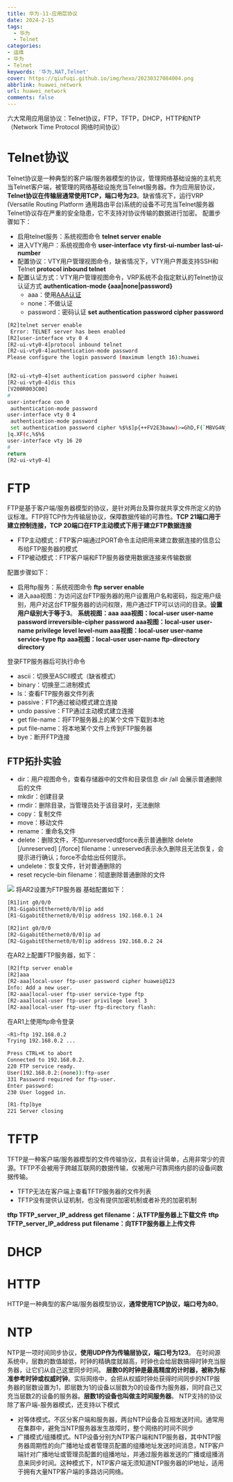 ```yaml
---
title: 华为-11-应用层协议
date: 2024-2-15
tags:
  - 华为
  - Telnet
categories: 
- 运维
- 华为
- Telnet
keywords: '华为,NAT,Telnet'
cover: https://qiufuqi.github.io/img/hexo/20230327084004.png
abbrlink: huawei_network
url: huawei_network
comments: false
---
```

六大常用应用层协议：Telnet协议，FTP，TFTP，DHCP，HTTP和NTP（Network Time Protocol 网络时间协议）

# Telnet协议
Telnet协议是一种典型的客户端/服务器模型的协议，管理网络基础设施的主机充当Telnet客户端，被管理的网络基础设施充当Telnet服务器。作为应用层协议，**Telnet协议在传输层通常使用TCP，端口号为23**。缺省情况下，运行VRP (Versatile Routing Platform 通用路由平台)系统的设备不可充当Telnet服务器
Telnet协议存在严重的安全隐患，它不支持对协议传输的数据进行加密。
配置步骤如下：
- 启用telnet服务：系统视图命令
  **telnet server enable**
- 进入VTY用户：系统视图命令
  **user-interface vty first-ui-number last-ui-number**
- 配置协议：VTY用户管理视图命令，缺省情况下，VTY用户界面支持SSH和Telnet
  **protocol inbound telnet**
- 配置认证方式：VTY用户管理视图命令，VRP系统不会指定默认的Telnet协议认证方式
  **authentication-mode {aaa|none|password}**
  - aaa：使用[AAA认证](/huawei_aaa)
  - none：不做认证
  - password：密码认证
    **set authentication password cipher password**

```bash
[R2]telnet server enable 
 Error: TELNET server has been enabled
[R2]user-interface vty 0 4
[R2-ui-vty0-4]protocol inbound telnet 
[R2-ui-vty0-4]authentication-mode password
Please configure the login password (maximum length 16):huawei


[R2-ui-vty0-4]set authentication password cipher huawei
[R2-ui-vty0-4]dis this
[V200R003C00]
#
user-interface con 0
 authentication-mode password
user-interface vty 0 4
 authentication-mode password
 set authentication password cipher %$%$]p{++FV2E3baww)>=GhD,F(`MBVG4Nj{!&1NvI>S
|q.XF(c,%$%$
user-interface vty 16 20
#
return
[R2-ui-vty0-4]
```
# FTP
FTP是基于客户端/服务器模型的协议，是针对两台及算你就共享文件所定义的协议标准。FTP将TCP作为传输层协议，保障数据传输的可靠性。**TCP 21端口用于建立控制连接，TCP 20端口在FTP主动模式下用于建立FTP数据连接**
- FTP主动模式：FTP客户端通过PORT命令主动把用来建立数据连接的信息公布给FTP服务器的模式
- FTP被动模式：FTP客户端和FTP服务器使用数据连接来传输数据

配置步骤如下：
- 启用ftp服务：系统视图命令
  **ftp server enable**
- 进入aaa视图：为访问这台FTP服务器的用户设置用户名和密码，指定用户级别，用户对这台FTP服务器的访问权限，用户通过FTP可以访问的目录。**设置用户级别大于等于3**。
  **系统视图：aaa**
  **aaa视图：local-user user-name password irreversible-cipher password**
  **aaa视图：local-user user-name privilege level level-num**
  **aaa视图：local-user user-name service-type ftp**
  **aaa视图：local-user user-name ftp-directory directory**

登录FTP服务器后可执行命令
- ascii：切换至ASCII模式（缺省模式）
- binary：切换至二进制模式
- ls：查看FTP服务器文件列表
- passive：FTP通过被动模式建立连接
- undo passive：FTP通过主动模式建立连接
- get file-name：将FTP服务器上的某个文件下载到本地
- put file-name：将本地某个文件上传到FTP服务器
- bye：断开FTP连接

## FTP拓扑实验
- dir：用户视图命令，查看存储器中的文件和目录信息
  dir /all 会展示普通删除后的文件
- mkdir：创建目录
- rmdir：删除目录，当管理员处于该目录时，无法删除
- copy：复制文件
- move：移动文件
- rename：重命名文件
- delete：删除文件，不加unreserved或force表示普通删除
  delete [/unreserved] [/force] filename：unreserved表示永久删除且无法恢复，会提示进行确认；force不会给出任何提示。
- undelete：恢复文件，针对普通删除的
- reset recycle-bin filename：彻底删除普通删除的文件

![](https://qiufuqi.github.io/img/hexo/20240215205107.png)
将AR2设置为FTP服务器
基础配置如下：
```bash
[R1]int g0/0/0
[R1-GigabitEthernet0/0/0]ip add	
[R1-GigabitEthernet0/0/0]ip address 192.168.0.1 24

[R2]int g0/0/0
[R2-GigabitEthernet0/0/0]ip ad	
[R2-GigabitEthernet0/0/0]ip address 192.168.0.2 24
```
在AR2上配置FTP服务器，如下：
``` bash
[R2]ftp server enable
[R2]aaa
[R2-aaa]local-user ftp-user password cipher huawei@123
Info: Add a new user.
[R2-aaa]local-user ftp-user service-type ftp
[R2-aaa]local-user ftp-user privilege level 3
[R2-aaa]local-user ftp-user ftp-directory flash:
```
在AR1上使用ftp命令登录
```bash
<R1>ftp 192.168.0.2
Trying 192.168.0.2 ...

Press CTRL+K to abort
Connected to 192.168.0.2.
220 FTP service ready.
User(192.168.0.2:(none)):ftp-user
331 Password required for ftp-user.
Enter password:
230 User logged in.

[R1-ftp]bye
221 Server closing
```

# TFTP
TFTP是一种客户端/服务器模型的文件传输协议，具有设计简单，占用非常少的资源。TFTP不会被用于跨越互联网的数据传输，仅被用户可靠网络内部的设备间数据传输。
- TFTP无法在客户端上查看TFTP服务器的文件列表
- TFTP没有提供认证机制，也没有提供加密机制或者补充的加密机制

**tftp TFTP_server_IP_address get filename：从TFTP服务器上下载文件**
**tftp TFTP_server_IP_address put filename：向TFTP服务器上上传文件**

# DHCP

# HTTP
HTTP是一种典型的客户端/服务器模型协议，**通常使用TCP协议，端口号为80**。
# NTP
NTP是一项时间同步协议，**使用UDP作为传输层协议，端口号为123**。
在时间源系统中，层数的数值越低，时钟的精确度就越高，时钟也会给层数搞得时钟充当服务器，让它们从自己这里同步时间。
**层数0的时钟是最高精度的计时器，被称为标准参考时钟或权威时钟**。实际网络中，会把从权威时钟处获得时间同步的NTP服务器的层数设置为1，即层数为1的设备以层数为0的设备作为服务器，同时自己又充当层数2的设备的服务器。**层数1的设备也叫做主时间服务器**。
NTP支持的协议除了客户端-服务器模式，还支持以下模式
- 对等体模式。不区分客户端和服务器，两台NTP设备会互相发送时间。通常用在集群中，避免当NTP服务器发生故障时，整个网络的时间不同步
- 广播模式/组播模式。NTP设备分别为NTP客户端和NTP服务器，其中NTP服务器周期性的向广播地址或者管理员配置的组播地址发送时间消息，NTP客户端针对广播地址或管理员配置的组播地址，并通过服务器发送的广播或组播消息来同步时间。这种模式下，NTP客户端无须知道NTP服务器的IP地址，适用于拥有大量NTP客户端的多路访问网络。
